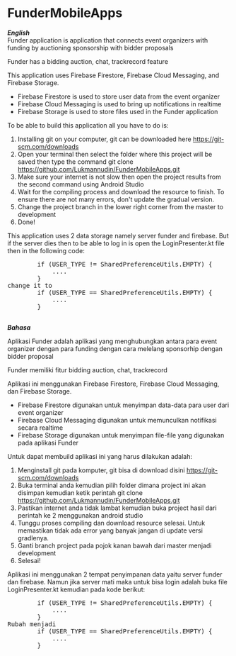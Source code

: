 # FunderMobileApps
<b><i>English</i></b><br>
Funder application is
application that connects event organizers with funding by auctioning sponsorship with bidder proposals

Funder has a bidding auction, chat, trackrecord feature

This application uses Firebase Firestore, Firebase Cloud Messaging, and Firebase Storage.

- Firebase Firestore is used to store user data from the event organizer
- Firebase Cloud Messaging is used to bring up notifications in realtime
- Firebase Storage is used to store files used in the Funder application

To be able to build this application all you have to do is:
1. Installing git on your computer, git can be downloaded here https://git-scm.com/downloads
2. Open your terminal then select the folder where this project will be saved then type the command git clone https://github.com/Lukmannudin/FunderMobileApps.git
3. Make sure your internet is not slow then open the project results from the second command using Android Studio
4. Wait for the compiling process and download the resource to finish. To ensure there are not many errors, don't update the gradual version.
5. Change the project branch in the lower right corner from the master to development
6. Done!

This application uses 2 data storage namely server funder and firebase. But if the server dies then to be able to log in
is open the LoginPresenter.kt file then in the following code:
<pre>
        if (USER_TYPE != SharedPreferenceUtils.EMPTY) {
            ....
        }
change it to  
        if (USER_TYPE == SharedPreferenceUtils.EMPTY) {
            ....
        }

</pre>
<b><i>Bahasa</i></i></b><br>

Aplikasi Funder adalah 
aplikasi yang menghubungkan antara para event organizer dengan para funding dengan cara melelang sponsorhip dengan bidder proposal

Funder memiliki fitur bidding auction, chat, trackrecord

Aplikasi ini menggunakan Firebase Firestore, Firebase Cloud Messaging, dan Firebase Storage.

- Firebase Firestore digunakan untuk menyimpan data-data para user dari event organizer
- Firebase Cloud Messaging digunakan untuk memunculkan notifikasi secara realtime
- Firebase Storage digunakan untuk menyimpan file-file yang digunakan pada aplikasi Funder

Untuk dapat membuild aplikasi ini yang harus dilakukan adalah:
  1. Menginstall git pada komputer, git bisa di download disini https://git-scm.com/downloads
  2. Buka terminal anda kemudian pilih folder dimana project ini akan disimpan kemudian ketik perintah git clone https://github.com/Lukmannudin/FunderMobileApps.git
  3. Pastikan internet anda tidak lambat kemudian buka project hasil dari perintah ke 2 menggunakan android studio
  4. Tunggu proses compiling dan download resource selesai. Untuk memastikan tidak ada error yang banyak jangan di update versi gradlenya.
  5. Ganti branch project pada pojok kanan bawah dari master menjadi development
  6. Selesai!
  
Aplikasi ini menggunakan 2 tempat penyimpanan data yaitu server funder dan firebase. Namun jika server mati maka untuk bisa login
adalah buka file LoginPresenter.kt kemudian pada kode berikut: 
<pre>
        if (USER_TYPE != SharedPreferenceUtils.EMPTY) {
            ....
        }
Rubah menjadi 
        if (USER_TYPE == SharedPreferenceUtils.EMPTY) {
            ....
        }
</pre>

